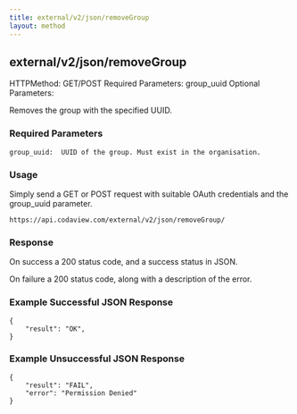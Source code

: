 ```yaml
---
title: external/v2/json/removeGroup
layout: method
---
```

## external/v2/json/removeGroup

HTTPMethod: GET/POST
Required Parameters: group_uuid
Optional Parameters:

Removes the group with the specified UUID.

### Required Parameters
`
group_uuid:  UUID of the group. Must exist in the organisation.
`

### Usage

Simply send a GET or POST request with suitable OAuth credentials and the group_uuid parameter.

`https://api.codaview.com/external/v2/json/removeGroup/`

### Response

On success a 200 status code, and a success status in JSON.

On failure a 200 status code, along with a description of the error.

### Example Successful JSON Response

    {
        "result": "OK",
    }

### Example Unsuccessful JSON Response

    {
        "result": "FAIL",
        "error": "Permission Denied" 
    }